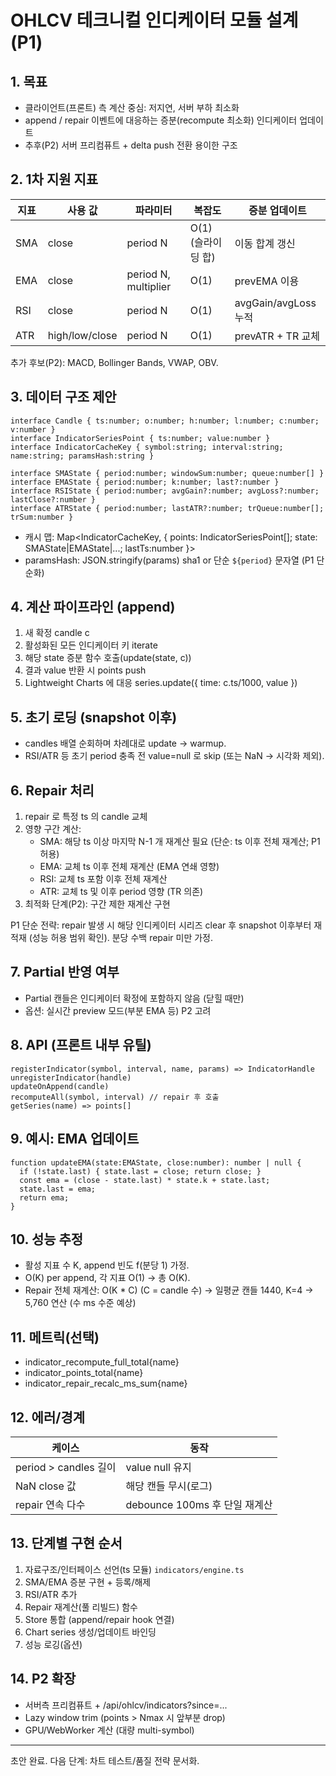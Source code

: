 # OHLCV 테크니컬 인디케이터 모듈 설계 (P1)

## 1. 목표
- 클라이언트(프론트) 측 계산 중심: 저지연, 서버 부하 최소화
- append / repair 이벤트에 대응하는 증분(recompute 최소화) 인디케이터 업데이트
- 추후(P2) 서버 프리컴퓨트 + delta push 전환 용이한 구조

## 2. 1차 지원 지표
| 지표 | 사용 값 | 파라미터 | 복잡도 | 증분 업데이트 |
|------|---------|----------|--------|---------------|
| SMA  | close   | period N | O(1) (슬라이딩 합) | 이동 합계 갱신 |
| EMA  | close   | period N, multiplier | O(1) | prevEMA 이용 |
| RSI  | close   | period N | O(1) | avgGain/avgLoss 누적 |
| ATR  | high/low/close | period N | O(1) | prevATR + TR 교체 |

추가 후보(P2): MACD, Bollinger Bands, VWAP, OBV.

## 3. 데이터 구조 제안
```
interface Candle { ts:number; o:number; h:number; l:number; c:number; v:number }
interface IndicatorSeriesPoint { ts:number; value:number }
interface IndicatorCacheKey { symbol:string; interval:string; name:string; paramsHash:string }

interface SMAState { period:number; windowSum:number; queue:number[] }
interface EMAState { period:number; k:number; last?:number }
interface RSIState { period:number; avgGain?:number; avgLoss?:number; lastClose?:number }
interface ATRState { period:number; lastATR?:number; trQueue:number[]; trSum:number }
```
- 캐시 맵: Map<IndicatorCacheKey, { points: IndicatorSeriesPoint[]; state: SMAState|EMAState|...; lastTs:number }>
- paramsHash: JSON.stringify(params) sha1 or 단순 `${period}` 문자열 (P1 단순화)

## 4. 계산 파이프라인 (append)
1. 새 확정 candle c
2. 활성화된 모든 인디케이터 키 iterate
3. 해당 state 증분 함수 호출(update(state, c))
4. 결과 value 반환 시 points push
5. Lightweight Charts 에 대응 series.update({ time: c.ts/1000, value })

## 5. 초기 로딩 (snapshot 이후)
- candles 배열 순회하며 차례대로 update → warmup.
- RSI/ATR 등 초기 period 충족 전 value=null 로 skip (또는 NaN → 시각화 제외).

## 6. Repair 처리
1. repair 로 특정 ts 의 candle 교체
2. 영향 구간 계산:
   - SMA: 해당 ts 이상 마지막 N-1 개 재계산 필요 (단순: ts 이후 전체 재계산; P1 허용)
   - EMA: 교체 ts 이후 전체 재계산 (EMA 연쇄 영향)
   - RSI: 교체 ts 포함 이후 전체 재계산
   - ATR: 교체 ts 및 이후 period 영향 (TR 의존)
3. 최적화 단계(P2): 구간 제한 재계산 구현

P1 단순 전략: repair 발생 시 해당 인디케이터 시리즈 clear 후 snapshot 이후부터 재적재 (성능 허용 범위 확인). 분당 수백 repair 미만 가정.

## 7. Partial 반영 여부
- Partial 캔들은 인디케이터 확정에 포함하지 않음 (닫힐 때만)
- 옵션: 실시간 preview 모드(부분 EMA 등) P2 고려

## 8. API (프론트 내부 유틸)
```
registerIndicator(symbol, interval, name, params) => IndicatorHandle
unregisterIndicator(handle)
updateOnAppend(candle)
recomputeAll(symbol, interval) // repair 후 호출
getSeries(name) => points[]
```

## 9. 예시: EMA 업데이트
```
function updateEMA(state:EMAState, close:number): number | null {
  if (!state.last) { state.last = close; return close; }
  const ema = (close - state.last) * state.k + state.last;
  state.last = ema;
  return ema;
}
```

## 10. 성능 추정
- 활성 지표 수 K, append 빈도 f(분당 1) 가정.
- O(K) per append, 각 지표 O(1) → 총 O(K).
- Repair 전체 재계산: O(K * C) (C = candle 수) → 일평균 캔들 1440, K=4 → 5,760 연산 (수 ms 수준 예상)

## 11. 메트릭(선택)
- indicator_recompute_full_total{name}
- indicator_points_total{name}
- indicator_repair_recalc_ms_sum{name}

## 12. 에러/경계
| 케이스 | 동작 |
|--------|------|
| period > candles 길이 | value null 유지 |
| NaN close 값 | 해당 캔들 무시(로그) |
| repair 연속 다수 | debounce 100ms 후 단일 재계산 |

## 13. 단계별 구현 순서
1) 자료구조/인터페이스 선언(ts 모듈) `indicators/engine.ts`
2) SMA/EMA 증분 구현 + 등록/해제
3) RSI/ATR 추가
4) Repair 재계산(풀 리빌드) 함수
5) Store 통합 (append/repair hook 연결)
6) Chart series 생성/업데이트 바인딩
7) 성능 로깅(옵션)

## 14. P2 확장
- 서버측 프리컴퓨트 + /api/ohlcv/indicators?since=...
- Lazy window trim (points > Nmax 시 앞부분 drop)
- GPU/WebWorker 계산 (대량 multi-symbol)

---
초안 완료. 다음 단계: 차트 테스트/품질 전략 문서화.
